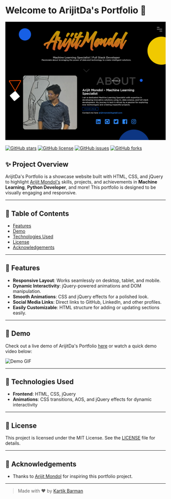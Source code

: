 # Welcome to ArijitDa's Portfolio 🎨

![Portfolio Banner](https://github.com/kartik-barman/ArijitDa_Portfolio/blob/master/images/screenshots/kartik-barman.github.io_ArijitDa_Portfolio_%20(2).png) 

[![GitHub stars](https://img.shields.io/github/stars/kartik-barman/ArijitDa_Portfolio?style=social)](https://github.com/kartik-barman/ArijitDa_Portfolio/stargazers)
[![GitHub license](https://img.shields.io/github/license/kartik-barman/ArijitDa_Portfolio)](https://github.com/kartik-barman/ArijitDa_Portfolio/blob/main/LICENSE)
[![GitHub issues](https://img.shields.io/github/issues/kartik-barman/ArijitDa_Portfolio)](https://github.com/kartik-barman/ArijitDa_Portfolio/issues)
[![GitHub forks](https://img.shields.io/github/forks/kartik-barman/ArijitDa_Portfolio?style=social)](https://github.com/kartik-barman/ArijitDa_Portfolio/network)

## ✨ Project Overview

ArijitDa's Portfolio is a showcase website built with HTML, CSS, and jQuery to highlight [Arijit Mondol's](https://github.com/arijit258) skills, projects, and achievements in **Machine Learning**, **Python Developer**, and more! This portfolio is designed to be visually engaging and responsive.

---

## 📜 Table of Contents
- [Features](#-features)
- [Demo](#-demo)
- [Technologies Used](#-technologies-used)
- [License](#-license)
- [Acknowledgements](#-acknowledgements)

---

## 🚀 Features

- **Responsive Layout**: Works seamlessly on desktop, tablet, and mobile.
- **Dynamic Interactivity**: jQuery-powered animations and DOM manipulation.
- **Smooth Animations**: CSS and jQuery effects for a polished look.
- **Social Media Links**: Direct links to GitHub, LinkedIn, and other profiles.
- **Easily Customizable**: HTML structure for adding or updating sections easily.

---

## 🎥 Demo

Check out a live demo of ArijitDa's Portfolio [here](https://kartik-barman.github.io/ArijitDa_Portfolio/) or watch a quick demo video below:

![Demo GIF](https://your-image-url.com/demo.gif)

---

## 🧰 Technologies Used

- **Frontend**: HTML, CSS, jQuery
- **Animations**: CSS transitions, AOS, and jQuery effects for dynamic interactivity

---

## 📄 License

This project is licensed under the MIT License. See the [LICENSE](https://github.com/kartik-barman/ArijitDa_Portfolio/blob/main/LICENSE) file for details.

---

## 🙏 Acknowledgements

- Thanks to [Arijit Mondol](https://github.com/arijit258) for inspiring this portfolio project.

---

> Made with ❤️ by [Kartik Barman](https://github.com/kartik-barman)
